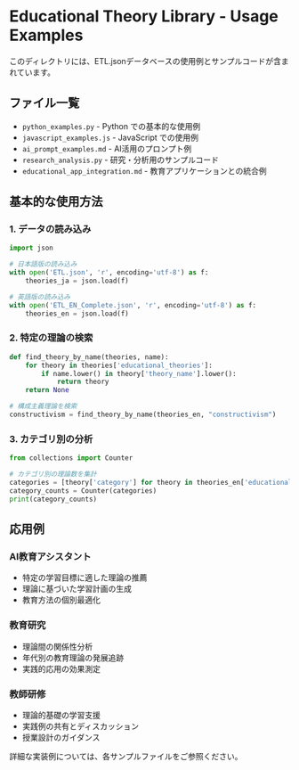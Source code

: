 # Educational Theory Library - Usage Examples

このディレクトリには、ETL.jsonデータベースの使用例とサンプルコードが含まれています。

## ファイル一覧

- `python_examples.py` - Python での基本的な使用例
- `javascript_examples.js` - JavaScript での使用例
- `ai_prompt_examples.md` - AI活用のプロンプト例
- `research_analysis.py` - 研究・分析用のサンプルコード
- `educational_app_integration.md` - 教育アプリケーションとの統合例

## 基本的な使用方法

### 1. データの読み込み

```python
import json

# 日本語版の読み込み
with open('ETL.json', 'r', encoding='utf-8') as f:
    theories_ja = json.load(f)

# 英語版の読み込み
with open('ETL_EN_Complete.json', 'r', encoding='utf-8') as f:
    theories_en = json.load(f)
```

### 2. 特定の理論の検索

```python
def find_theory_by_name(theories, name):
    for theory in theories['educational_theories']:
        if name.lower() in theory['theory_name'].lower():
            return theory
    return None

# 構成主義理論を検索
constructivism = find_theory_by_name(theories_en, "constructivism")
```

### 3. カテゴリ別の分析

```python
from collections import Counter

# カテゴリ別の理論数を集計
categories = [theory['category'] for theory in theories_en['educational_theories']]
category_counts = Counter(categories)
print(category_counts)
```

## 応用例

### AI教育アシスタント
- 特定の学習目標に適した理論の推薦
- 理論に基づいた学習計画の生成
- 教育方法の個別最適化

### 教育研究
- 理論間の関係性分析
- 年代別の教育理論の発展追跡
- 実践的応用の効果測定

### 教師研修
- 理論的基礎の学習支援
- 実践例の共有とディスカッション
- 授業設計のガイダンス

詳細な実装例については、各サンプルファイルをご参照ください。

